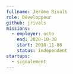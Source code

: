```yaml
---
fullname: Jérôme Rivals
role: Développeur
github: jrivals
missions:
  - employer: octo
    end: 2020-10-30
    start: 2018-11-08
    status: independent
startups:
  - signalement
---
```


